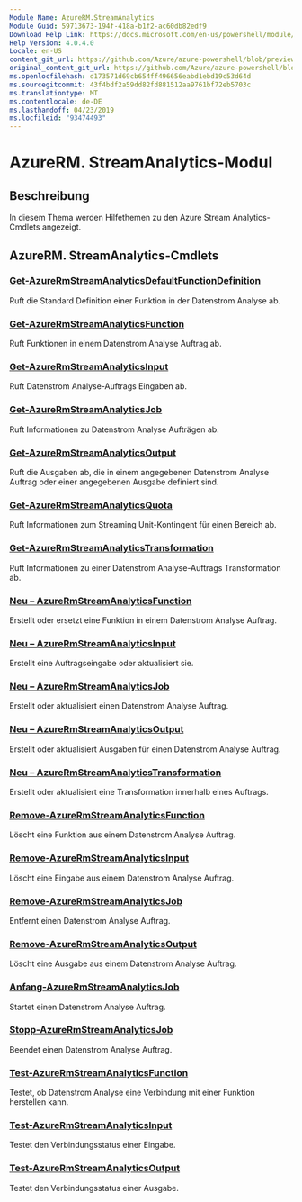 ```yaml
---
Module Name: AzureRM.StreamAnalytics
Module Guid: 59713673-194f-418a-b1f2-ac60db82edf9
Download Help Link: https://docs.microsoft.com/en-us/powershell/module/azurerm.streamanalytics
Help Version: 4.0.4.0
Locale: en-US
content_git_url: https://github.com/Azure/azure-powershell/blob/preview/src/ResourceManager/StreamAnalytics/Commands.StreamAnalytics/help/AzureRM.StreamAnalytics.md
original_content_git_url: https://github.com/Azure/azure-powershell/blob/preview/src/ResourceManager/StreamAnalytics/Commands.StreamAnalytics/help/AzureRM.StreamAnalytics.md
ms.openlocfilehash: d173571d69cb654ff496656eabd1ebd19c53d64d
ms.sourcegitcommit: 43f4bdf2a59dd82fd881512aa9761bf72eb5703c
ms.translationtype: MT
ms.contentlocale: de-DE
ms.lasthandoff: 04/23/2019
ms.locfileid: "93474493"
---
```

# AzureRM. StreamAnalytics-Modul
## Beschreibung
In diesem Thema werden Hilfethemen zu den Azure Stream Analytics-Cmdlets angezeigt.

## AzureRM. StreamAnalytics-Cmdlets
### [Get-AzureRmStreamAnalyticsDefaultFunctionDefinition](Get-AzureRmStreamAnalyticsDefaultFunctionDefinition.md)
Ruft die Standard Definition einer Funktion in der Datenstrom Analyse ab.

### [Get-AzureRmStreamAnalyticsFunction](Get-AzureRmStreamAnalyticsFunction.md)
Ruft Funktionen in einem Datenstrom Analyse Auftrag ab.

### [Get-AzureRmStreamAnalyticsInput](Get-AzureRmStreamAnalyticsInput.md)
Ruft Datenstrom Analyse-Auftrags Eingaben ab.

### [Get-AzureRmStreamAnalyticsJob](Get-AzureRmStreamAnalyticsJob.md)
Ruft Informationen zu Datenstrom Analyse Aufträgen ab.

### [Get-AzureRmStreamAnalyticsOutput](Get-AzureRmStreamAnalyticsOutput.md)
Ruft die Ausgaben ab, die in einem angegebenen Datenstrom Analyse Auftrag oder einer angegebenen Ausgabe definiert sind.

### [Get-AzureRmStreamAnalyticsQuota](Get-AzureRmStreamAnalyticsQuota.md)
Ruft Informationen zum Streaming Unit-Kontingent für einen Bereich ab.

### [Get-AzureRmStreamAnalyticsTransformation](Get-AzureRmStreamAnalyticsTransformation.md)
Ruft Informationen zu einer Datenstrom Analyse-Auftrags Transformation ab.

### [Neu – AzureRmStreamAnalyticsFunction](New-AzureRmStreamAnalyticsFunction.md)
Erstellt oder ersetzt eine Funktion in einem Datenstrom Analyse Auftrag.

### [Neu – AzureRmStreamAnalyticsInput](New-AzureRmStreamAnalyticsInput.md)
Erstellt eine Auftragseingabe oder aktualisiert sie.

### [Neu – AzureRmStreamAnalyticsJob](New-AzureRmStreamAnalyticsJob.md)
Erstellt oder aktualisiert einen Datenstrom Analyse Auftrag.

### [Neu – AzureRmStreamAnalyticsOutput](New-AzureRmStreamAnalyticsOutput.md)
Erstellt oder aktualisiert Ausgaben für einen Datenstrom Analyse Auftrag.

### [Neu – AzureRmStreamAnalyticsTransformation](New-AzureRmStreamAnalyticsTransformation.md)
Erstellt oder aktualisiert eine Transformation innerhalb eines Auftrags.

### [Remove-AzureRmStreamAnalyticsFunction](Remove-AzureRmStreamAnalyticsFunction.md)
Löscht eine Funktion aus einem Datenstrom Analyse Auftrag.

### [Remove-AzureRmStreamAnalyticsInput](Remove-AzureRmStreamAnalyticsInput.md)
Löscht eine Eingabe aus einem Datenstrom Analyse Auftrag.

### [Remove-AzureRmStreamAnalyticsJob](Remove-AzureRmStreamAnalyticsJob.md)
Entfernt einen Datenstrom Analyse Auftrag.

### [Remove-AzureRmStreamAnalyticsOutput](Remove-AzureRmStreamAnalyticsOutput.md)
Löscht eine Ausgabe aus einem Datenstrom Analyse Auftrag.

### [Anfang-AzureRmStreamAnalyticsJob](Start-AzureRmStreamAnalyticsJob.md)
Startet einen Datenstrom Analyse Auftrag.

### [Stopp-AzureRmStreamAnalyticsJob](Stop-AzureRmStreamAnalyticsJob.md)
Beendet einen Datenstrom Analyse Auftrag.

### [Test-AzureRmStreamAnalyticsFunction](Test-AzureRmStreamAnalyticsFunction.md)
Testet, ob Datenstrom Analyse eine Verbindung mit einer Funktion herstellen kann.

### [Test-AzureRmStreamAnalyticsInput](Test-AzureRmStreamAnalyticsInput.md)
Testet den Verbindungsstatus einer Eingabe.

### [Test-AzureRmStreamAnalyticsOutput](Test-AzureRmStreamAnalyticsOutput.md)
Testet den Verbindungsstatus einer Ausgabe.

